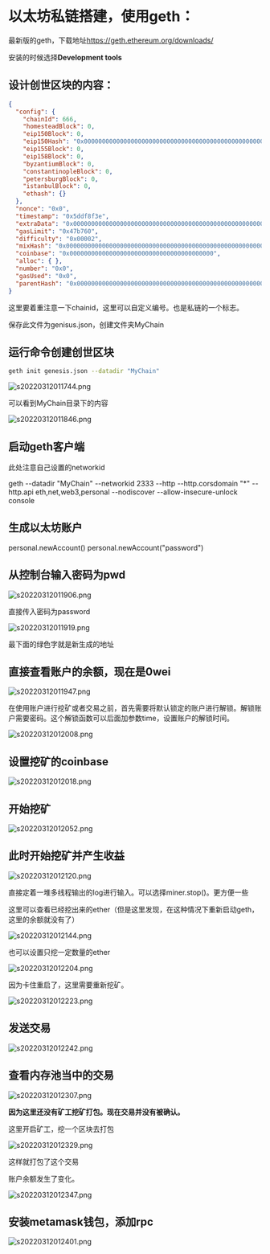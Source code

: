 # 以太坊私链搭建，使用geth：

最新版的geth，下载地址<https://geth.ethereum.org/downloads/>

安装的时候选择**Development tools**

## 设计创世区块的内容：
```json
{
  "config": {
    "chainId": 666,
    "homesteadBlock": 0,
    "eip150Block": 0,
    "eip150Hash": "0x0000000000000000000000000000000000000000000000000000000000000000",
    "eip155Block": 0,
    "eip158Block": 0,
    "byzantiumBlock": 0,
    "constantinopleBlock": 0,
    "petersburgBlock": 0,
    "istanbulBlock": 0,
    "ethash": {}
  },
  "nonce": "0x0",
  "timestamp": "0x5ddf8f3e",
  "extraData": "0x0000000000000000000000000000000000000000000000000000000000000000",
  "gasLimit": "0x47b760",
  "difficulty": "0x00002",
  "mixHash": "0x0000000000000000000000000000000000000000000000000000000000000000",
  "coinbase": "0x0000000000000000000000000000000000000000",
  "alloc": { },
  "number": "0x0",
  "gasUsed": "0x0",
  "parentHash": "0x0000000000000000000000000000000000000000000000000000000000000000"
}
```
这里要着重注意一下chainid，这里可以自定义编号。也是私链的一个标志。

保存此文件为genisus.json，创建文件夹MyChain



## 运行命令创建创世区块
```bash
geth init genesis.json --datadir "MyChain"
```

![s20220312011744.png](./img/s20220312011744.png)

可以看到MyChain目录下的内容

![s20220312011846.png](./img/s20220312011846.png)

## 启动geth客户端
此处注意自己设置的networkid

geth --datadir "MyChain" --networkid 2333 --http --http.corsdomain "*" --http.api eth,net,web3,personal --nodiscover --allow-insecure-unlock console
## 生成以太坊账户


personal.newAccount()
personal.newAccount("password")
## 从控制台输入密码为pwd

![s20220312011906.png](./img/s20220312011906.png)

直接传入密码为password

![s20220312011919.png](./img/s20220312011919.png)

最下面的绿色字就是新生成的地址

## 直接查看账户的余额，现在是0wei

![s20220312011947.png](./img/s20220312011947.png)

 在使用账户进行挖矿或者交易之前，首先需要将默认锁定的账户进行解锁。解锁账户需要密码。这个解锁函数可以后面加参数time，设置账户的解锁时间。

![s20220312012008.png](./img/s20220312012008.png)

## 设置挖矿的coinbase

![s20220312012018.png](./img/s20220312012018.png)

## 开始挖矿

![s20220312012052.png](./img/s20220312012052.png)

## 此时开始挖矿并产生收益

![s20220312012120.png](./img/s20220312012120.png)

直接定着一堆多线程输出的log进行输入。可以选择miner.stop()。更方便一些

这里可以查看已经挖出来的ether（但是这里发现，在这种情况下重新启动geth，这里的余额就没有了）

![s20220312012144.png](./img/s20220312012144.png)

 也可以设置只挖一定数量的ether

![s20220312012204.png](./img/s20220312012204.png)

 因为卡住重启了，这里需要重新挖矿。

![s20220312012223.png](./img/s20220312012223.png)

## 发送交易

 ![s20220312012242.png](./img/s20220312012242.png)

## 查看内存池当中的交易

![s20220312012307.png](./img/s20220312012307.png)

**因为这里还没有矿工挖矿打包。现在交易并没有被确认。**

这里开启矿工，挖一个区块去打包

![s20220312012329.png](./img/s20220312012329.png)

 这样就打包了这个交易

账户余额发生了变化。

![s20220312012347.png](./img/s20220312012347.png)

## 安装metamask钱包，添加rpc

![s20220312012401.png](./img/s20220312012401.png)